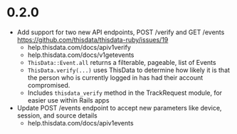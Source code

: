 # 0.2.0

  - Add support for two new API endpoints, POST /verify and GET /events
    https://github.com/thisdata/thisdata-ruby/issues/19
    - help.thisdata.com/docs/apiv1verify
    - help.thisdata.com/docs/v1getevents
    - `ThisData::Event.all` returns a filterable, pageable, list of Events
    - `ThisData.verify(...)` uses ThisData to determine how likely it is that
       the person who is currently logged in has had their account compromised.
    - Includes `thisdata_verify` method in the TrackRequest module, for easier
      use within Rails apps
  - Update POST /events endpoint to accept new parameters like device, session,
    and source details
    - help.thisdata.com/docs/apiv1events

